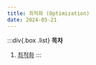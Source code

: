 ```yaml
---
title: 최적화 (Optimization)
date: 2024-05-21
---
```


:::div{.box .list}
**목차**

1. [최적화](/javascript/chapter17/17-1)
   :::
